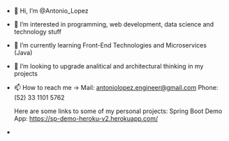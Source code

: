 - 👋 Hi, I’m @Antonio_Lopez
- 👀 I’m interested in programming, web development, data science and technology stuff
- 🌱 I’m currently learning Front-End Technologies and Microservices (Java)
- 💞️ I’m looking to upgrade analitical and architectural thinking in my projects 
- 📫 How to reach me ->
  Mail: antoniolopez.engineer@gmail.com
  Phone: (52) 33 1101 5762
 
  Here are some links to some of my personal projects:
  Spring Boot Demo App: https://sp-demo-heroku-v2.herokuapp.com/
-

<!---
AntonPorAiur/AntonPorAiur is a ✨ special ✨ repository because its `README.md` (this file) appears on your GitHub profile.
You can click the Preview link to take a look at your changes.
--->
